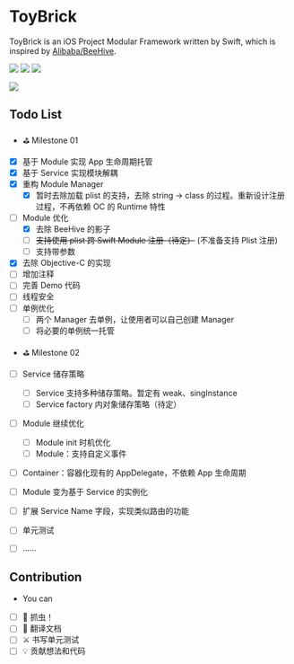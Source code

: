 # ToyBrick
ToyBrick is an iOS Project Modular Framework written by Swift, which is inspired by [Alibaba/BeeHive](https://github.com/alibaba/BeeHive).

![](https://img.shields.io/badge/language-swift-orange.svg)
![](https://img.shields.io/cocoapods/v/ToyBrick.svg?style=flat)
![](https://img.shields.io/cocoapods/p/ToyBrick.svg?style=flat)

[![](https://img.shields.io/badge/WeiBo-@陈某豪-blue.svg)](https://weibo.com/bj416)

## Todo List

* ⛳️ Milestone 01
- [x] 基于 Module 实现 App 生命周期托管 
- [x] 基于 Service 实现模块解耦
- [x] 重构 Module Manager
    - [x] 暂时去除加载 plist 的支持，去除 string -> class 的过程。重新设计注册过程，不再依赖 OC 的 Runtime 特性
- [ ] Module 优化
    - [x] 去除 BeeHive 的影子
    - [ ] ~~支持使用 plist 跨 Swift Module 注册（待定）~~ (不准备支持 Plist 注册)
    - [ ] 支持带参数
- [x] 去除 Objective-C 的实现
- [ ] 增加注释
- [ ] 完善 Demo 代码
- [ ] 线程安全
- [ ] 单例优化
	- [ ] 两个 Manager 去单例，让使用者可以自己创建 Manager
	- [ ] 将必要的单例统一托管

* ⛳️ Milestone 02
- [ ] Service 储存策略
	- [ ] Service 支持多种储存策略。暂定有 weak、singInstance
	- [ ] Service factory 内对象储存策略（待定）
- [ ] Module 继续优化
    - [ ] Module init 时机优化
    - [ ] Module：支持自定义事件
- [ ] Container：容器化现有的 AppDelegate，不依赖 App 生命周期
- [ ] Module 变为基于 Service 的实例化
- [ ] 扩展 Service Name 字段，实现类似路由的功能
- [ ] 单元测试
- [ ] ……


## Contribution

* You can
- [ ] 🐞 抓虫！
- [ ] 📖 翻译文档
- [ ] ⚔️ 书写单元测试
- [ ] 💡 贡献想法和代码
